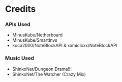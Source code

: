 # Credits

### APIs Used
- MinusKube/Netherboard
- MinusKube/SmartInvs
- koca2000/NoteBlockAPI & xxmicloxx/NoteBlockAPI

### Music Used
- ShinkoNet/Dungeon Drama!!!
- ShinkoNet/The Watcher (Crazy Mix)
